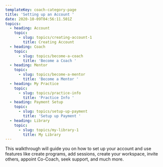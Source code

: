 ```yaml
---
templateKey: coach-category-page
title: 'Setting up an Account '
date: 2020-10-09T04:56:11.501Z
topics:
  - heading: Account
    topic:
      - slug: topics/creating-account-1
        title: Creating Account
  - heading: Coach
    topic:
      - slug: topics/become-a-coach
        title: 'Become a Coach '
  - heading: Mentor
    topic:
      - slug: topics/become-a-mentor
        title: 'Become a Mentor '
  - heading: My Practice
    topic:
      - slug: topics/practice-info
        title: 'Practice Info '
  - heading: Payment Setup
    topic:
      - slug: topics/setup-up-payment
        title: 'Setup up Payment '
  - heading: Library
    topic:
      - slug: topics/my-library-1
        title: My Library
---
```

This walkthrough will guide you on how to set up your account and use features like create programs, add sessions, create your workspace, invite others, appoint Co-Coach, seek support, and much more.
